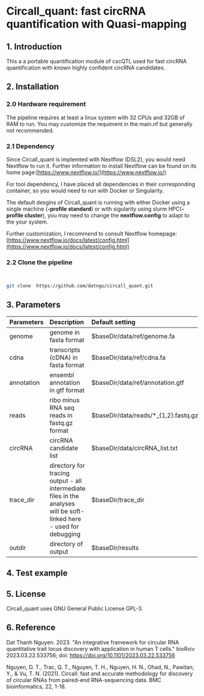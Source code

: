 # Circall_quant: fast circRNA quantification with Quasi-mapping


## 1. Introduction

This a a portable quantification module of cscQTL used for fast circRNA quantification with known highly confident circRNA candidates.

## 2. Installation
  

### 2.0 Hardware requirement

 

The pipeline requires at least a linux system with 32 CPUs and 32GB of RAM to run. You may customize the requiment in the main.nf but generally not recommended.

 

### 2.1 Dependency

  

Since Circall_quant is implemted with Nextflow (DSL2), you would need Nextflow to run it. Further information to install Nextflow can be found on its home page:[https://www.nextflow.io/](https://www.nextflow.io/)

  

For tool dependency, I have placed all dependencies in their corresponding container, so you would need to run with Docker or Singularity.


The default desgins of Circall_quant is running with either Docker using a single machine (**-profile standard**) or with sigularity using slurm HPC(**-profile cluster**), you may need to change the **nextflow.config** to adapt to the your system.

  

Further customization, I recommend to consult Nextflow homepage: [https://www.nextflow.io/docs/latest/config.html](https://www.nextflow.io/docs/latest/config.html)
  

### 2.2 Clone the pipeline

  

```sh

 
git clone  https://github.com/datngu/circall_quant.git


```

## 3. Parameters

  
| Parameters          | Description                                                                                                         | Default setting                        |
| :------------------ | :------------------------------------------------------------------------------------------------------------------ | :------------------------------------- |
| genome              | genome in fasta format                                                                                              | $baseDir/data/ref/genome.fa            |
| cdna                | transcripts (cDNA) in fasta format                                                                                  | $baseDir/data/ref/cdna.fa              |
| annotation          | ensembl annotation in gtf format                                                                                    | $baseDir/data/ref/annotation.gtf       |
| reads               | ribo minus RNA seq reads in fastq.gz format                                                                         | $baseDir/data/reads/\*\_{1,2}.fastq.gz |
| circRNA             | circRNA candidate list                                                                                              | $baseDir/data/circRNA_list.txt         |
| trace\_dir          | directory for tracing output - all intermediate files in the analyses will be soft-linked here - used for debugging | $baseDir/trace\_dir                    |
| outdir              | directory of output                                                                                                 | $baseDir/results                       |


## 4. Test example


<!-- If you run in a local computer with Docker:

```sh

nextflow run main.nf -resume --reads $reads --outdir "TEST_WITH_LOCAL" --genotype $genotype --consensus 3 --coloc true --circall true --ciri2 true --circexplorer2 true -with-report -profile standard


```

If you run in a HCP server with Singularity and Slurm:

```sh

nextflow run main.nf -resume --reads $reads --outdir "TEST_WITH_HPC" --genotype $genotype --consensus 3 --coloc true --circall true --ciri2 true --circexplorer2 true -with-report -profile cluster


``` -->



## 5. License
  
Circall_quant uses GNU General Public License GPL-3.


## 6. Reference

Dat Thanh Nguyen. 2023. "An integrative framework for circular RNA quantitative trait locus discovery with application in human T cells." bioRxiv 2023.03.22.533756; doi: https://doi.org/10.1101/2023.03.22.533756

Nguyen, D. T., Trac, Q. T., Nguyen, T. H., Nguyen, H. N., Ohad, N., Pawitan, Y., & Vu, T. N. (2021). Circall: fast and accurate methodology for discovery of circular RNAs from paired-end RNA-sequencing data. BMC bioinformatics, 22, 1-18.




















 